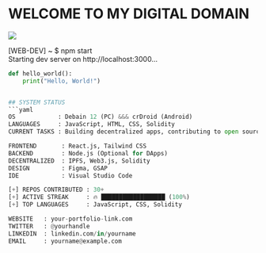 # WELCOME TO MY DIGITAL DOMAIN 

<img src="./github-1.svg" /> 

[WEB-DEV] ~ $ npm start  
Starting dev server on http://localhost:3000...  

```python
def hello_world():
    print("Hello, World!")


## SYSTEM STATUS
```yaml
OS            : Debain 12 (PC) &&& crDroid (Android)  
LANGUAGES     : JavaScript, HTML, CSS, Solidity  
CURRENT TASKS : Building decentralized apps, contributing to open source  

FRONTEND       : React.js, Tailwind CSS  
BACKEND        : Node.js (Optional for DApps)  
DECENTRALIZED  : IPFS, Web3.js, Solidity  
DESIGN         : Figma, GSAP  
IDE            : Visual Studio Code  

[+] REPOS CONTRIBUTED : 30+  
[+] ACTIVE STREAK     : 🔥 ██████████████████ (100%)  
[+] TOP LANGUAGES     : JavaScript, CSS, Solidity  

WEBSITE   : your-portfolio-link.com  
TWITTER   : @yourhandle  
LINKEDIN  : linkedin.com/in/yourname  
EMAIL     : yourname@example.com  
